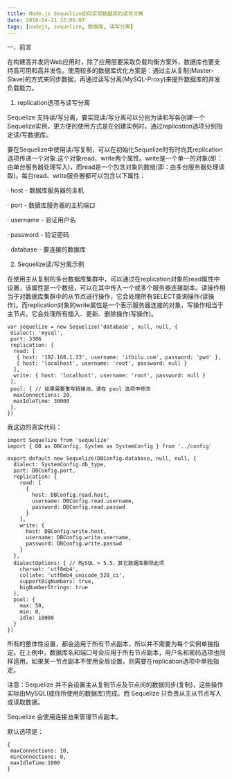 ```yaml
---
title: Node.js Sequelize如何实现数据库的读写分离
date: 2018-04-11 12:05:07
tags: [nodejs, sequelize, 数据库, 读写分离]
---
```

一、前言

在构建高并发的Web应用时，除了应用层要采取负载均衡方案外，数据库也要支持高可用和高并发性。使用较多的数据库优化方案是：通过主从复制(Master-Slave)的方式来同步数据，再通过读写分离(MySQL-Proxy)来提升数据库的并发负载能力。

1. replication选项与读写分离

Sequelize 支持读/写分离，要实现读/写分离可以分别为读和写各创建一个Sequelize实例，更方便的使用方式是在创建实例时，通过replication选项分别指定读/写数据库。

要在Sequelize中使用读/写复制，可以在初始化Sequelize时有时向其replication选项传递一个对象.这个对象read、write两个属性。write是一个单一的对象(即：由单台服务器处理写入)，而read是一个包含对象的数组(即：由多台服务器处理读取)。每台read、write服务器都可以包含以下属性：

· host - 数据库服务器的主机

· port - 数据库服务器的主机端口

· username - 验证用户名

· password - 验证密码

· database - 要连接的数据库

2. Sequelize读/写分离示例

在使用主从复制的多台数据库集群中，可以通过在replication对象的read属性中设置，该属性是一个数组，可以在其中传入一个或多个服务器连接副本。读操作相当于对数据库集群中的从节点进行操作，它会处理所有SELECT查询操作(读操作)。而replication对象的write属性是一个表示服务器连接的对象，写操作相当于主节点，它会处理所有插入、更新、删除操作(写操作)。

```
var sequelize = new Sequelize('database', null, null, {
 dialect: 'mysql',
 port: 3306
 replication: {
  read: [
   { host: '192.168.1.33', username: 'itbilu.com', password: 'pwd' },
   { host: 'localhost', username: 'root', password: null }
  ],
  write: { host: 'localhost', username: 'root', password: null }
 },
 pool: { // 如果需要重写链接池，请在 pool 选项中修改
  maxConnections: 20,
  maxIdleTime: 30000
 },
})
```

我这边的真实代码：

```
import Sequelize from 'sequelize'
import { DB as DBConfig, System as SystemConfig } from '../config'

export default new Sequelize(DBConfig.database, null, null, {
  dialect: SystemConfig.db_type,
  port: DBConfig.port,
  replication: {
    read: [
      {
        host: DBConfig.read.host,
        username: DBConfig.read.username,
        password: DBConfig.read.passwd
      }
    ],
    write: {
      host: DBConfig.write.host,
      username: DBConfig.write.username,
      password: DBConfig.write.passwd
    }
  },
  dialectOptions: { // MySQL > 5.5，其它数据库删除此项
    charset: 'utf8mb4',
    collate: 'utf8mb4_unicode_520_ci',
    supportBigNumbers: true,
    bigNumberStrings: true
  },
  pool: {
    max: 50,
    min: 0,
    idle: 10000
  }
})

```

所有的整体性设置，都会适用于所有节点副本，所以并不需要为每个实例单独指定。在上例中，数据库名和端口号会应用于所有节点副本，用户名和密码选项也同样适用。如果某一节点副本不使用全局设置，则需要在replication选项中单独指定。

注意：Sequelize 并不会设置主从复制节点及节点间的数据同步(复制)，这些操作实际由MySQL(或你所使用的数据库)完成。而 Sequelize 只负责从主从节点写入或读取数据。

Sequelize 会使用连接池来管理节点副本。

默认选项是：

```
{
 maxConnections: 10,
 minConnections: 0,
 maxIdleTime:1000
}
```